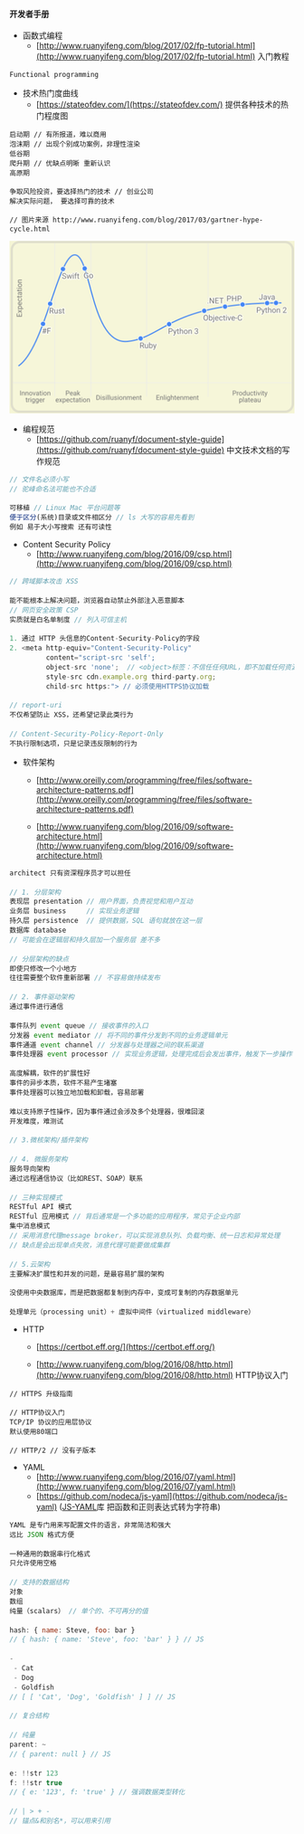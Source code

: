 #### 开发者手册

* 函数式编程
  * [http://www.ruanyifeng.com/blog/2017/02/fp-tutorial.html](http://www.ruanyifeng.com/blog/2017/02/fp-tutorial.html) 入门教程

```js
Functional programming
```

* 技术热门度曲线
  * [https://stateofdev.com/](https://stateofdev.com/) 提供各种技术的热门程度图

```
启动期 // 有所报道，难以商用
泡沫期 // 出现个别成功案例，非理性渲染
低谷期
爬升期 // 优缺点明晰 重新认识
高原期

争取风险投资，要选择热门的技术 // 创业公司
解决实际问题， 要选择可靠的技术

// 图片来源 http://www.ruanyifeng.com/blog/2017/03/gartner-hype-cycle.html
```

![](/assets/jieduan.png)

* 编程规范
  * [https://github.com/ruanyf/document-style-guide](https://github.com/ruanyf/document-style-guide)  中文技术文档的写作规范

```js
// 文件名必须小写
// 驼峰命名法可能也不合适

可移植 // Linux Mac 平台问题等
便于区分(系统)目录或文件相区分 // ls 大写的容易先看到
例如 易于大小写搜索 还有可读性
```

* Content Security Policy
  * [http://www.ruanyifeng.com/blog/2016/09/csp.html](http://www.ruanyifeng.com/blog/2016/09/csp.html)

```js
// 跨域脚本攻击 XSS

能不能根本上解决问题，浏览器自动禁止外部注入恶意脚本
// 网页安全政策 CSP
实质就是白名单制度 // 列入可信主机

1. 通过 HTTP 头信息的Content-Security-Policy的字段
2. <meta http-equiv="Content-Security-Policy" 
         content="script-src 'self'; 
         object-src 'none';  // <object>标签：不信任任何URL，即不加载任何资源
         style-src cdn.example.org third-party.org; 
         child-src https:"> // 必须使用HTTPS协议加载

// report-uri
不仅希望防止 XSS，还希望记录此类行为

// Content-Security-Policy-Report-Only
不执行限制选项，只是记录违反限制的行为
```

* 软件架构

  * [http://www.oreilly.com/programming/free/files/software-architecture-patterns.pdf](http://www.oreilly.com/programming/free/files/software-architecture-patterns.pdf)

  * [http://www.ruanyifeng.com/blog/2016/09/software-architecture.html](http://www.ruanyifeng.com/blog/2016/09/software-architecture.html)

```js
architect 只有资深程序员才可以担任

// 1. 分层架构
表现层 presentation // 用户界面，负责视觉和用户互动
业务层 business     // 实现业务逻辑
持久层 persistence  // 提供数据，SQL 语句就放在这一层
数据库 database
// 可能会在逻辑层和持久层加一个服务层 差不多

// 分层架构的缺点
即使只修改一个小地方
往往需要整个软件重新部署 // 不容易做持续发布

// 2. 事件驱动架构
通过事件进行通信

事件队列 event queue // 接收事件的入口
分发器 event mediator // 将不同的事件分发到不同的业务逻辑单元
事件通道 event channel // 分发器与处理器之间的联系渠道
事件处理器 event processor // 实现业务逻辑，处理完成后会发出事件，触发下一步操作

高度解耦，软件的扩展性好
事件的异步本质，软件不易产生堵塞
事件处理器可以独立地加载和卸载，容易部署

难以支持原子性操作，因为事件通过会涉及多个处理器，很难回滚
开发难度，难测试

// 3.微核架构/插件架构

// 4. 微服务架构
服务导向架构
通过远程通信协议（比如REST、SOAP）联系

// 三种实现模式
RESTful API 模式
RESTful 应用模式 // 背后通常是一个多功能的应用程序，常见于企业内部
集中消息模式 
// 采用消息代理message broker，可以实现消息队列、负载均衡、统一日志和异常处理
// 缺点是会出现单点失败，消息代理可能要做成集群

// 5.云架构
主要解决扩展性和并发的问题，是最容易扩展的架构

没使用中央数据库，而是把数据都复制到内存中，变成可复制的内存数据单元

处理单元（processing unit）+ 虚拟中间件（virtualized middleware）
```

* HTTP

  * [https://certbot.eff.org/](https://certbot.eff.org/)

  * [http://www.ruanyifeng.com/blog/2016/08/http.html](http://www.ruanyifeng.com/blog/2016/08/http.html) HTTP协议入门

```
// HTTPS 升级指南

// HTTP协议入门
TCP/IP 协议的应用层协议
默认使用80端口

// HTTP/2 // 没有子版本
```

* YAML
  * [http://www.ruanyifeng.com/blog/2016/07/yaml.html](http://www.ruanyifeng.com/blog/2016/07/yaml.html)
  * [https://github.com/nodeca/js-yaml](https://github.com/nodeca/js-yaml)  \([JS-YAML](https://github.com/nodeca/js-yaml)库 把函数和正则表达式转为字符串\)

```js
YAML 是专门用来写配置文件的语言，非常简洁和强大
远比 JSON 格式方便

一种通用的数据串行化格式
只允许使用空格

// 支持的数据结构
对象
数组
纯量（scalars） // 单个的、不可再分的值

hash: { name: Steve, foo: bar } 
// { hash: { name: 'Steve', foo: 'bar' } } // JS

-
 - Cat
 - Dog
 - Goldfish
// [ [ 'Cat', 'Dog', 'Goldfish' ] ] // JS

// 复合结构

// 纯量
parent: ~
// { parent: null } // JS

e: !!str 123
f: !!str true
// { e: '123', f: 'true' } // 强调数据类型转化

// | > + -
// 锚点&和别名*，可以用来引用
```



